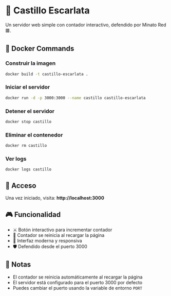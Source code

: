 # 🏰 Castillo Escarlata

Un servidor web simple con contador interactivo, defendido por Minato Red 🟥.

## 🐳 Docker Commands

### Construir la imagen
```bash
docker build -t castillo-escarlata .
```

### Iniciar el servidor
```bash
docker run -d -p 3000:3000 --name castillo castillo-escarlata
```

### Detener el servidor
```bash
docker stop castillo
```

### Eliminar el contenedor
```bash
docker rm castillo
```

### Ver logs
```bash
docker logs castillo
```

## 🚀 Acceso

Una vez iniciado, visita: **http://localhost:3000**

## 🎮 Funcionalidad

- ⚔️ Botón interactivo para incrementar contador
- 🔄 Contador se reinicia al recargar la página
- 🎨 Interfaz moderna y responsiva
- 🛡️ Defendido desde el puerto 3000

## 📝 Notas

- El contador se reinicia automáticamente al recargar la página
- El servidor está configurado para el puerto 3000 por defecto
- Puedes cambiar el puerto usando la variable de entorno `PORT`